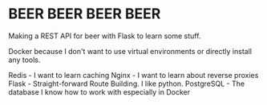 # BEER BEER BEER BEER

Making a REST API for beer with Flask to learn some stuff.

Docker because I don't want to use virtual environments or directly install any tools.

Redis - I want to learn caching
Nginx - I want to learn about reverse proxies
Flask - Straight-forward Route Building. I like python.
PostgreSQL - The database I know how to work with especially in Docker